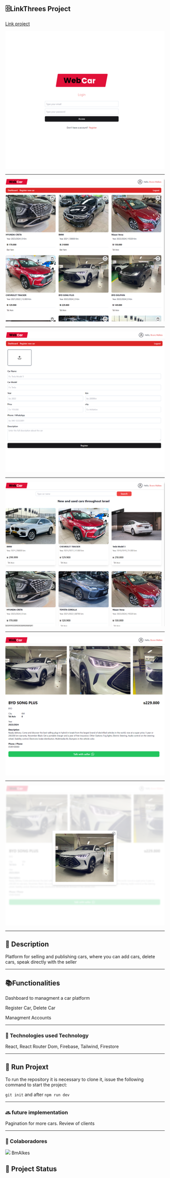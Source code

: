 <h2>🗄️LinkThrees Project</h2>

<p><a href="https://webcar-umber.vercel.app/">Link project</a></p>

<img src="https://github.com/BmAlkes/webcar/blob/main/src/assets/Screenshot_15.png?raw=true"/>
<hr/>
<img src="https://github.com/BmAlkes/webcar/blob/main/src/assets/Screenshot_16.png?raw=true"/>
<hr/>
<img src="https://github.com/BmAlkes/webcar/blob/main/src/assets/Screenshot_17.png?raw=true"/>
<hr/>
<img src="https://github.com/BmAlkes/webcar/blob/main/src/assets/Screenshot_18.png?raw=true"/>
<hr/>
<img src="https://github.com/BmAlkes/webcar/blob/main/src/assets/Screenshot_20.png?raw=true"/>
<hr/>
<img src="https://github.com/BmAlkes/webcar/blob/main/src/assets/Screenshot_21.png?raw=true"/>
<hr/>

<h2>📝 Description</h2>
<p>Platform for selling and publishing cars, where you can add cars, delete cars, speak directly with the seller</p>

<hr/>

<h2>📚Functionalities</h2>
<p>Dashboard to managment a car platform</p>
  <p>Register Car, Delete Car</p>
  <p>Managment Accounts</p>
  <hr/>
<h3>🔧
Technologies used
Technology</h3>

<p>React, React Router Dom, Firebase, Tailwind, Firestore </p>

<hr/>
<h2>🚀 Run Projext</h2>
<p>To run the repository it is necessary to clone it, issue the following command to start the project: </p>

`git init`
and after
`npm run dev`

<hr/>
  
<h3>🔜 future implementation</h3>
 Pagination for more cars.
 Review of clients
  <hr/>
<h3>  
🤝 Colaboradores</h3>
  
<img src="https://www.github.com/BmAlkes.png" width="150px"/>
BmAlkes
<h2>🎯 Project Status</h2>
